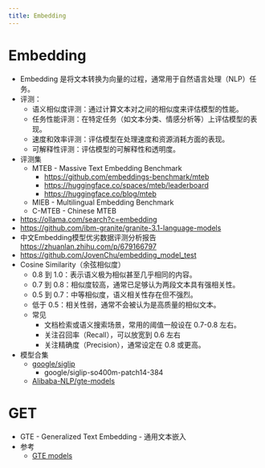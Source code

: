 ```yaml
---
title: Embedding
---
```


# Embedding

- Embedding 是将文本转换为向量的过程，通常用于自然语言处理（NLP）任务。
- 评测：
  - 语义相似度评测：通过计算文本对之间的相似度来评估模型的性能。
  - 任务性能评测：在特定任务（如文本分类、情感分析等）上评估模型的表现。
  - 速度和效率评测：评估模型在处理速度和资源消耗方面的表现。
  - 可解释性评测：评估模型的可解释性和透明度。
- 评测集
  - MTEB - Massive Text Embedding Benchmark
    - https://github.com/embeddings-benchmark/mteb
    - https://huggingface.co/spaces/mteb/leaderboard
    - https://huggingface.co/blog/mteb
  - MIEB - Multilingual Embedding Benchmark
  - C-MTEB - Chinese MTEB
- https://ollama.com/search?c=embedding
- https://github.com/ibm-granite/granite-3.1-language-models
- 中文Embedding模型优劣数据评测分析报告 https://zhuanlan.zhihu.com/p/679166797
- https://github.com/JovenChu/embedding_model_test
- Cosine Similarity（余弦相似度）
  - 0.8 到 1.0：表示语义极为相似甚至几乎相同的内容。
  - 0.7 到 0.8：相似度较高，通常已足够认为两段文本具有强相关性。
  - 0.5 到 0.7：中等相似度，语义相关性存在但不强烈。
  - 低于 0.5：相关性弱，通常不会被认为是高质量的相似文本。
  - 常见
    - 文档检索或语义搜索场景，常用的阈值一般设在 0.7-0.8 左右。
    - 关注召回率（Recall），可以放宽到 0.6 左右
    - 关注精确度（Precision），通常设定在 0.8 或更高。
- 模型合集
  - [google/siglip](https://huggingface.co/collections/google/siglip-659d5e62f0ae1a57ae0e83ba)
    - google/siglip-so400m-patch14-384
  - [Alibaba-NLP/gte-models](https://huggingface.co/collections/Alibaba-NLP/gte-models-6680f0b13f885cb431e6d469)

# GET

- GTE - Generalized Text Embedding - 通用文本嵌入
- 参考
  - [GTE models](https://huggingface.co/collections/Alibaba-NLP/gte-models-6680f0b13f885cb431e6d469)
